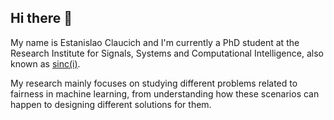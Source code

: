 ## Hi there 👋
My name is Estanislao Claucich and I'm currently a PhD student at the Research Institute for Signals, Systems and Computational Intelligence, also known as [sinc(i)](http://sinc.unl.edu.ar/).  

My research mainly focuses on studying different problems related to fairness in machine learning, from understanding how these scenarios can happen to designing different solutions for them.

<!--
**eclaucich-sinc/eclaucich-sinc** is a ✨ _special_ ✨ repository because its `README.md` (this file) appears on your GitHub profile.

Here are some ideas to get you started:

- 🔭 I’m currently working on ...
- 🌱 I’m currently learning ...
- 👯 I’m looking to collaborate on ...
- 🤔 I’m looking for help with ...
- 💬 Ask me about ...
- 📫 How to reach me: ...
- 😄 Pronouns: ...
- ⚡ Fun fact: ...
-->
